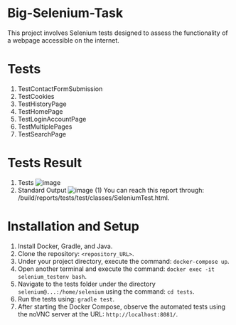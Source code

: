 # Big-Selenium-Task
This project involves Selenium tests designed to assess the functionality of a webpage accessible on the internet.
# Tests 
1. TestContactFormSubmission
2. TestCookies
3. TestHistoryPage
4. TestHomePage
5. TestLoginAccountPage
6. TestMultiplePages
7. TestSearchPage
# Tests Result 
1. Tests
![image](https://github.com/RahmaniManel/Big-Selenium-Task/assets/82101546/3733bde2-1270-482f-8a12-e2661e05790e)
2. Standard Output
![image (1)](https://github.com/RahmaniManel/Big-Selenium-Task/assets/82101546/cb657779-ac4f-4f2d-8d7d-3e9f5b6c3f4e)
You can reach this report through: /build/reports/tests/test/classes/SeleniumTest.html.
# Installation and Setup 
1. Install Docker, Gradle, and Java.
2. Clone the repository: `<repository_URL>`.
3. Under your project directory, execute the command: `docker-compose up`.
4. Open another terminal and execute the command: `docker exec -it selenium_testenv bash`.
5. Navigate to the tests folder under the directory `selenium@...:/home/selenium` using the command: `cd tests`.
6. Run the tests using: `gradle test`.
7. After starting the Docker Compose, observe the automated tests using the noVNC server at the URL: `http://localhost:8081/`.

